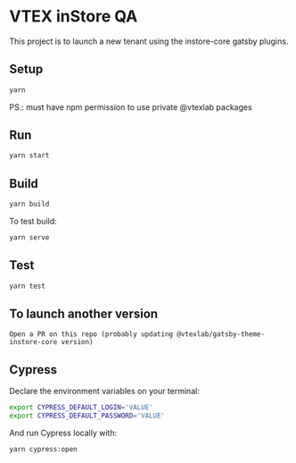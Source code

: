 # VTEX inStore QA

This project is to launch a new tenant using the instore-core gatsby plugins.

## Setup

```bash
yarn
```

PS.: must have npm permission to use private @vtexlab packages

## Run

```bash
yarn start
```

## Build

```bash
yarn build
```

To test build:

```bash
yarn serve
```

## Test

```bash
yarn test
```

## To launch another version

```
Open a PR on this repo (probably updating @vtexlab/gatsby-theme-instore-core version)
```

## Cypress

Declare the environment variables on your terminal:

```bash
export CYPRESS_DEFAULT_LOGIN='VALUE'
export CYPRESS_DEFAULT_PASSWORD='VALUE'
```

And run Cypress locally with:

```bash
yarn cypress:open
```
